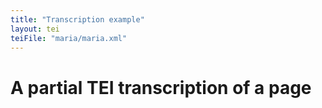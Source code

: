 ```yaml
---
title: "Transcription example"
layout: tei
teiFile: "maria/maria.xml"
---
```


# A partial TEI transcription of a page

